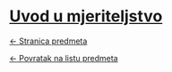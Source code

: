 # [Uvod u mjeriteljstvo](https://www.github.com/studosi-fer/UUM)
[<- Stranica predmeta](https://www.fer.unizg.hr/predmet/uum)

[<- Povratak na listu predmeta](https://www.github.com/studosi/FER)